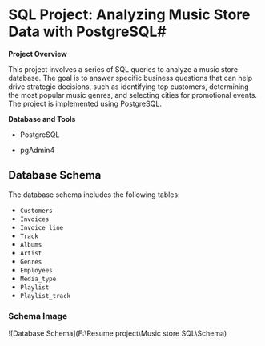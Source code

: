 # SQL Project: Analyzing Music Store Data with PostgreSQL#

**Project Overview**

This project involves a series of SQL queries to analyze a music store database. The goal is to answer specific business questions that can help drive strategic decisions, such as identifying top customers, determining the most popular music genres, and selecting cities for promotional events. The project is implemented using PostgreSQL.


**Database and Tools**

* PostgreSQL

* pgAdmin4

## Database Schema

The database schema includes the following tables:
- `Customers`
- `Invoices`
- `Invoice_line`
- `Track`
- `Albums`
- `Artist`
- `Genres`
- `Employees`
- `Media_type`
- `Playlist`
- `Playlist_track`


### Schema Image ###

![Database Schema](F:\Resume project\Music store SQL\Schema)
